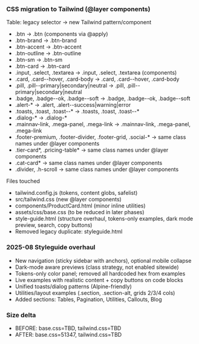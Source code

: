 ### CSS migration to Tailwind (@layer components)

Table: legacy selector → new Tailwind pattern/component

- .btn → .btn (components via @apply)
- .btn-brand → .btn-brand
- .btn-accent → .btn-accent
- .btn-outline → .btn-outline
- .btn-sm → .btn-sm
- .btn-card → .btn-card
- .input, .select, .textarea → .input, .select, .textarea (components)
- .card, .card--hover, .card-body → .card, .card--hover, .card-body
- .pill, .pill--primary|secondary|neutral → .pill, .pill--primary|secondary|neutral
- .badge, .badge--ok, .badge--soft → .badge, .badge--ok, .badge--soft
- .alert-* → .alert, .alert--success|warning|error
- .toasts, .toast, .toast--* → .toasts, .toast, .toast--*
- .dialog-* → .dialog-*
- .mainnav-link, .mega-panel, .mega-link → .mainnav-link, .mega-panel, .mega-link
- .footer-premium, .footer-divider, .footer-grid, .social-* → same class names under @layer components
- .tier-card*, .pricing-table* → same class names under @layer components
- .cat-card* → same class names under @layer components
- .divider, .h-scroll → same class names under @layer components

Files touched
- tailwind.config.js (tokens, content globs, safelist)
- src/tailwind.css (new @layer components)
- components/ProductCard.html (minor inline utilities)
- assets/css/base.css (to be reduced in later phases)
- style-guide.html (structure overhaul, tokens-only examples, dark mode preview, search, copy buttons)
- Removed legacy duplicate: styleguide.html

### 2025-08 Styleguide overhaul
- New navigation (sticky sidebar with anchors), optional mobile collapse
- Dark-mode aware previews (class strategy, not enabled sitewide)
- Tokens-only color panel; removed all hardcoded hex from examples
- Live examples with realistic content + copy buttons on code blocks
- Unified toasts/dialog patterns (Alpine-friendly)
- Utilities/layout examples (.section, .section-alt, grids 2/3/4 cols)
- Added sections: Tables, Pagination, Utilities, Callouts, Blog

### Size delta
- BEFORE: base.css=TBD, tailwind.css=TBD
- AFTER: base.css=51347, tailwind.css=TBD


